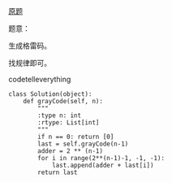 [原题](https://leetcode.com/problems/gray-code/)

题意：

生成格雷码。

找规律即可。

codetelleverything

```
class Solution(object):
    def grayCode(self, n):
        """
        :type n: int
        :rtype: List[int]
        """
        if n == 0: return [0]
        last = self.grayCode(n-1)
        adder = 2 ** (n-1)
        for i in range(2**(n-1)-1, -1, -1):
            last.append(adder + last[i])
        return last
            
```